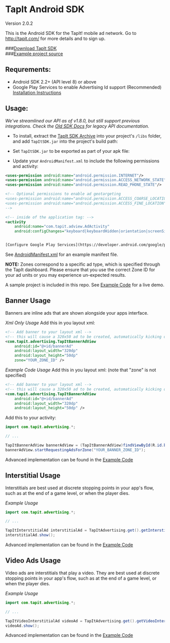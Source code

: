 TapIt Android SDK
=================

Version 2.0.2

This is the Android SDK for the TapIt! mobile ad network. Go to http://tapit.com/ for more details and to sign up.

###[Download TapIt SDK](https://github.com/tapit/TapIt-Android-SDK-Source/raw/master/dist/TapItSDK.zip)<br/>
###[Example project source](https://github.com/tapit/TapIt-Android-SDK-Source/tree/master/src/example)


Requrements:
------------
* Android SDK 2.2+ (API level 8) or above
* Google Play Services to enable Advertising Id support (Recommended) [Installation Instructions](https://developer.android.com/google/play-services/setup.html)

Usage:
------
*We've streamlined our API as of v1.8.0, but still support previous integrations.
 Check the [Old SDK Docs](https://github.com/tapit/TapIt-Android-SDK-Source/blob/master/README_LEGACY.md)
for legacy API documentation.*

* To install, extract the [TapIt SDK Archive](https://github.com/tapit/TapIt-Android-SDK-Source/raw/master/dist/TapItSDK.zip) into your project's `/libs` folder, and add `TapItSDK.jar` into the project's build path:

* Set `TapItSDK.jar` to be exported as part of your apk file:

* Update your `AndroidManifest.xml` to include the following permissions and activity:

````xml
<uses-permission android:name="android.permission.INTERNET"/>
<uses-permission android:name="android.permission.ACCESS_NETWORK_STATE"/>
<uses-permission android:name="android.permission.READ_PHONE_STATE"/>

<!-- Optional permissions to enable ad geotargeting
<uses-permission android:name="android.permission.ACCESS_COARSE_LOCATION"/>
<uses-permission android:name="android.permission.ACCESS_FINE_LOCATION"/>
-->

<!-- inside of the application tag: -->
<activity
    android:name="com.tapit.adview.AdActivity"
    android:configChanges="keyboard|keyboardHidden|orientation|screenSize" />


[Configure Google Play Services](https://developer.android.com/google/play-services/setup.html) (Recommended)

````
See [AndroidManifest.xml](https://github.com/tapit/TapIt-Android-SDK-Source/blob/master/src/example/AndroidManifest.xml) for an example manifest file.

**NOTE:** Zones correspond to a specific ad type, which is specified through the TapIt dashboard.  Please ensure that you use the correct Zone ID for your ad units or you may experience un-expected results.

A sample project is included in this repo.  See [Example Code](https://github.com/tapit/TapIt-Android-SDK-Source/tree/master/src/example) for a live demo.


Banner Usage
------------
Banners are inline ads that are shown alongside your apps interface.

*Xml Only Usage*
Add this in you layout xml:
````xml
<!-- Add banner to your layout xml -->
<!-- this will cause a 320x50 ad to be created, automatically kicking off ad rotation -->
<com.tapit.advertising.TapItBannerAdView
    android:id="@+id/bannerAd"
    android:layout_width="320dp"
    android:layout_height="50dp"
    zone="YOUR_ZONE_ID" />
````

*Example Code Usage*
Add this in you layout xml: (note that "zone" is not specified)
````xml
<!-- Add banner to your layout xml -->
<!-- this will cause a 320x50 ad to be created, automatically kicking off ad rotation -->
<com.tapit.advertising.TapItBannerAdView
    android:id="@+id/bannerAd"
    android:layout_width="320dp"
    android:layout_height="50dp" />
````

Add this to your activity:
````java
import com.tapit.advertising.*;

// ...

TapItBannerAdView bannerAdView = (TapItBannerAdView)findViewById(R.id.bannerAd);
bannerAdView.startRequestingAdsForZone("YOUR_BANNER_ZONE_ID");
````

Advanced implementation can be found in the [Example Code](https://github.com/tapit/TapIt-Android-SDK-Source/blob/master/src/example/src/com/yourcompany/example/AdvertisingSample.java)


Interstitial Usage
------------------
Interstitials are best used at discrete stopping points in your app's flow, such as at the end of a game level, or when the player dies.

*Example Usage*
````java
import com.tapit.advertising.*;

// ...

TapItInterstitialAd interstitialAd = TapItAdvertising.get().getInterstitialAdForZone(this, "YOUR_INTERSTITIAL_ZONE_ID");
interstitialAd.show();
````

Advanced implementation can be found in the [Example Code](https://github.com/tapit/TapIt-Android-SDK-Source/blob/master/src/example/src/com/yourcompany/example/AdvertisingSample.java)


Video Ads Usage
----------------
Video ads are interstitials that play a video.  They are best used at discrete
stopping points in your app's flow, such as at the end of a game level, or when the player dies.

*Example Usage*
````java
import com.tapit.advertising.*;

// ...

TapItVideoInterstitialAd videoAd = TapItAdvertising.get().getVideoInterstitialAdForZone(this, "YOUR_VIDEO_ZONE_ID");
videoAd.show();
````
Advanced implementation can be found in the [Example Code](https://github.com/tapit/TapIt-Android-SDK-Source/blob/master/src/example/src/com/yourcompany/example/AdvertisingSample.java)

